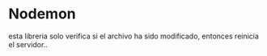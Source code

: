 # Nodemon

esta libreria solo verifica si el archivo ha sido modificado, entonces reinicia el servidor..
